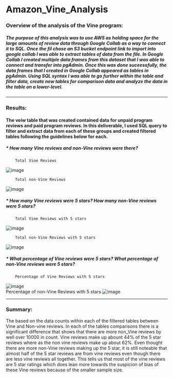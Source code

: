 # Amazon_Vine_Analysis

### Overview of the analysis of the Vine program:

##### The purpose of this analysis was to use AWS as holding space for the large amounts of review data through Google Collab as a way to connect it to SQL. Once the fiI chose an S3 bucket endpoint link to import into google collab I was able to extract tables of data from the file. In Google Collab I created multiple data frames from this dataset that I was able to connect and transfer into pgAdmin. Once this was done suceessfully, the data frames that I created in Google Collab appeared as tables in pgAdmin. Using SQL syntax I was able to go further within the table and filter data, create new tables for comparison data and analyze the data in the table on a lower-level.
---
### Results:
####  The veiw table that was created contained data for unpaid program reviews and paid program reviews. In this deliverable, I used SQL query to filter and extract data from each of these groups and created filtered tables following the guidelines below for each.

##### * How many Vine reviews and non-Vine reviews were there?
        Total Vine Reviews
![image](https://user-images.githubusercontent.com/105329532/198902546-9e608b5b-6b0b-471a-a24b-882b228d842a.png)
        
        Total non-Vine Reviews 
![image](https://user-images.githubusercontent.com/105329532/198902605-e9ff79c2-271d-4dc3-b476-692faf762d99.png)

##### * How many Vine reviews were 5 stars? How many non-Vine reviews were 5 stars?
        Total Vine Reviews with 5 stars
![image](https://user-images.githubusercontent.com/105329532/198902751-b52b3301-229e-421a-8383-e9f1a661bb5b.png)
        
        Total non-Vine Reviews with 5 stars
![image](https://user-images.githubusercontent.com/105329532/198902797-331e2b39-e159-4115-a7e6-6462836f6d36.png)

##### * What percentage of Vine reviews were 5 stars? What percentage of non-Vine reviews were 5 stars? 
        Percentage of Vine Reviews with 5 stars
![image](https://user-images.githubusercontent.com/105329532/198907002-5d33157e-99a3-4f77-886a-a23adc1b3560.png)       
        Percentage of non-Vine Reviews with 5 stars 
![image](https://user-images.githubusercontent.com/105329532/198903567-e191403d-82d4-4433-adf1-d4a9a85013f8.png)

---
### Summary:

The based on the data counts within each of the filtered tables between Vine and Non-vine reviews. In each of the tables comparisons there is a significant difference that shows that there are more non_Vine reviews by well over 10000 in count. Vine reviews make up abount 44% of the 5 star reviews where as the non vine reviews make up about 62%. Even thought there are more non-Vine reviews making up the 5 star, it is still noteable that almost half of the 5 star reviews are from vine reviews even though there are less vine reviews all together. This tells us that most of the vine reviews are 5 star ratings which does lean more towards the suspicion of bias of these Vine reviews because of the smaller sample size.

